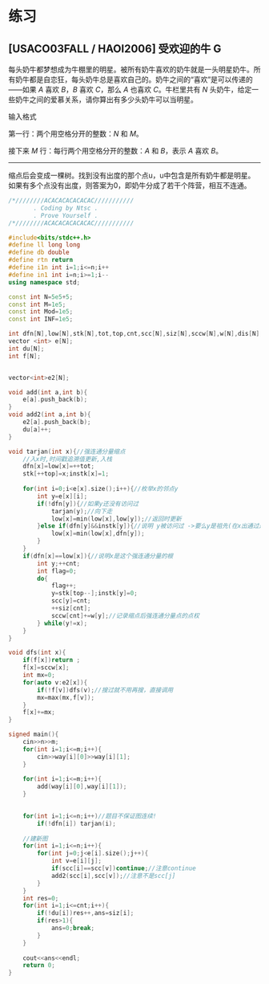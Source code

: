 # 练习

## [USACO03FALL / HAOI2006] 受欢迎的牛 G

每头奶牛都梦想成为牛棚里的明星。被所有奶牛喜欢的奶牛就是一头明星奶牛。所有奶牛都是自恋狂，每头奶牛总是喜欢自己的。奶牛之间的“喜欢”是可以传递的——如果 $A$ 喜欢 $B$，$B$ 喜欢 $C$，那么 $A$ 也喜欢 $C$。牛栏里共有 $N$ 头奶牛，给定一些奶牛之间的爱慕关系，请你算出有多少头奶牛可以当明星。

输入格式

第一行：两个用空格分开的整数：$N$ 和 $M$。

接下来 $M$ 行：每行两个用空格分开的整数：$A$ 和 $B$，表示 $A$ 喜欢 $B$。

---

缩点后会变成一棵树。找到没有出度的那个点u，u中包含是所有奶牛都是明星。如果有多个点没有出度，则答案为0，即奶牛分成了若干个阵营，相互不连通。

```C++
/*////////ACACACACACACAC///////////
       . Coding by Ntsc .
       . Prove Yourself .
/*////////ACACACACACACAC///////////

#include<bits/stdc++.h>
#define ll long long
#define db double
#define rtn return
#define i1n int i=1;i<=n;i++
#define in1 int i=n;i>=1;i--
using namespace std;

const int N=5e5+5;
const int M=1e5;
const int Mod=1e5;
const int INF=1e5;

int dfn[N],low[N],stk[N],tot,top,cnt,scc[N],siz[N],sccw[N],w[N],dis[N],vis[N],n,m,way[N][2],instk[N],s,np,p[N],ans;
vector <int> e[N];
int du[N];
int f[N];


vector<int>e2[N];

void add(int a,int b){
	e[a].push_back(b);
}
void add2(int a,int b){
	e2[a].push_back(b);
	du[a]++;
}

void tarjan(int x){//强连通分量缩点
	//入x时,时间戳追溯值更新,入栈
	dfn[x]=low[x]=++tot;
	stk[++top]=x;instk[x]=1; 
	
	for(int i=0;i<e[x].size();i++){//枚举x的邻点y 
		int y=e[x][i];
		if(!dfn[y]){//如果y还没有访问过 
			tarjan(y);//向下走 
			low[x]=min(low[x],low[y]);//返回时更新 
		}else if(dfn[y]&&instk[y]){//说明 y被访问过 ->要么y是祖先(在x出通过返祖边访问到了),要么是左子树的点(在x通过横插边访问到了) 
			low[x]=min(low[x],dfn[y]); 
		}
	}
	if(dfn[x]==low[x]){//说明x是这个强连通分量的根 
		int y;++cnt;
		int flag=0;
		do{
			flag++;
			y=stk[top--];instk[y]=0;
			scc[y]=cnt;
			++siz[cnt];
			sccw[cnt]+=w[y];//记录缩点后强连通分量点的点权
		} while(y!=x); 
	}
}

void dfs(int x){
	if(f[x])return ;
	f[x]=sccw[x];
	int mx=0;
	for(auto v:e2[x]){
		if(!f[v])dfs(v);//搜过就不用再搜，直接调用 
		mx=max(mx,f[v]);
	}
	f[x]+=mx;
}

signed main(){
	cin>>n>>m;
	for(int i=1;i<=m;i++){
		cin>>way[i][0]>>way[i][1];
	}
	
	for(int i=1;i<=m;i++){
		add(way[i][0],way[i][1]);
	}

	
	for(int i=1;i<=n;i++)//题目不保证图连续!
	    if(!dfn[i]) tarjan(i);
	
	//建新图 
	for(int i=1;i<=n;i++){
		for(int j=0;j<e[i].size();j++){
			int v=e[i][j];
			if(scc[i]==scc[v])continue;//注意continue
			add2(scc[i],scc[v]);//注意不是scc[j]
		}
	}
	int res=0;
	for(int i=1;i<=cnt;i++){
		if(!du[i])res++,ans=siz[i];
		if(res>1){
			ans=0;break;
		}
	} 
	
	cout<<ans<<endl;
	return 0;
}

```

